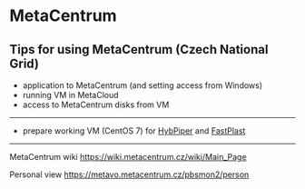 # MetaCentrum

Tips for using MetaCentrum (Czech National Grid)  
---
* application to MetaCentrum (and setting access from Windows)
* running VM in MetaCloud
* access to MetaCentrum disks from VM  
---
* prepare working VM (CentOS 7) for [HybPiper](https://github.com/mossmatters/HybPiper) and [FastPlast](https://github.com/mrmckain/Fast-Plast)
---
  
MetaCentrum wiki
https://wiki.metacentrum.cz/wiki/Main_Page  

Personal view
https://metavo.metacentrum.cz/pbsmon2/person
